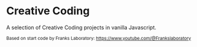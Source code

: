 # Creative Coding

A selection of Creative Coding projects in vanilla Javascript.

<sup>Based on start code by Franks Laboratory: https://www.youtube.com/@Frankslaboratory</sup>
